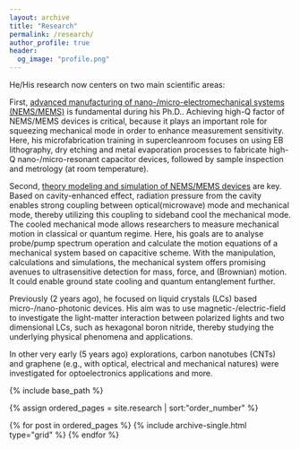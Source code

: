 ```yaml
---
layout: archive
title: "Research"
permalink: /research/
author_profile: true
header:
  og_image: "profile.png"
---
```


He/His research now centers on two main scientific areas:

First, <ins>advanced manufacturing of nano-/micro-electromechanical systems (NEMS/MEMS)</ins> is fundamental during his Ph.D.. Achieving high-Q factor of NEMS/MEMS devices is critical, because it plays an important role for squeezing mechanical mode in order to enhance measurement sensitivity. Here, his microfabrication training in supercleanroom focuses on using EB lithography, dry etching and metal evaporation processes to fabricate high-Q nano-/micro-resonant capacitor devices, followed by sample inspection and metrology (at room temperature).

Second, <ins>theory modeling and simulation of NEMS/MEMS devices</ins> are key. Based on cavity-enhanced effect, radiation pressure from the cavity enables strong coupling between optical(microwave) mode and mechanical mode, thereby utilizing this coupling to sideband cool the mechanical mode. The cooled mechanical mode allows researchers to measure mechanical motion in classical or quantum regime. Here, his goals are to analyse probe/pump spectrum operation and calculate 
the motion equations of a mechanical system based on capacitive scheme. With the manipulation, calculations and simulations, the mechanical system offers promising avenues to ultrasensitive detection for mass, force, and (Brownian) motion. It could enable ground state cooling and quantum entanglement further.

Previously (2 years ago), he focused on liquid crystals (LCs) based micro-/nano-photonic devices. His aim was to use magnetic-/electric-field to investigate the light-matter interaction between polarized lights and two dimensional LCs, such as hexagonal boron nitride, thereby studying the underlying physical phenomena and applications.

In other very early (5 years ago) explorations, carbon nanotubes (CNTs) and graphene (e.g., with optical, electrical and mechanical natures) were investigated for optoelectronics applications and more.


<nbsp>

{% include base_path %}

{% assign ordered_pages = site.research | sort:"order_number" %}

{% for post in ordered_pages %}
  {% include archive-single.html type="grid" %}
{% endfor %}
